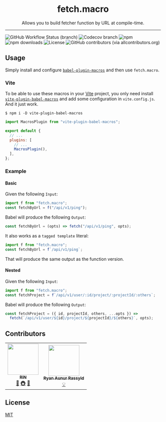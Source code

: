 <div align="center">
<h1>fetch.macro</h1>
<p>Allows you to build fetcher function by URL at compile-time.</p>
</div>

---

<!-- prettier-ignore-start -->
![GitHub Workflow Status (branch)](https://img.shields.io/github/workflow/status/r17x/fetch.macro/release/main)
![Codecov branch](https://img.shields.io/codecov/c/github/r17x/fetch.macro/main)
![npm](https://img.shields.io/npm/v/fetch.macro)
![npm downloads](https://img.shields.io/npm/dw/fetch.macro)
![License](https://img.shields.io/github/license/r17x/fetch.macro)
![GitHub contributors (via allcontributors.org)](https://img.shields.io/github/all-contributors/r17x/fetch.macro/main)
<!-- prettier-ignore-end -->

## Usage

Simply install and configure [`babel-plugin-macros`](https://github.com/kentcdodds/babel-plugin-macros) and then use `fetch.macro`.

### Vite

To be able to use these macros in your [Vite](https://vitejs.dev/) project, you only need install [`vite-plugin-babel-macros`](https://github.com/itsMapleLeaf/vite-plugin-babel-macros) and add some configuration in `vite.config.js`. And it just work.

```
$ npm i -D vite-plugin-babel-macros
```

```js
import MacrosPlugin from "vite-plugin-babel-macros";

export default {
  // ...
  plugins: [
    // ...
    MacrosPlugin(),
  ],
};
```

### Example

#### Basic

Given the following `Input`:

```javascript
import f from "fetch.macro";
const fetchByUrl = f("/api/v1/ping");
```

Babel will produce the following `Output`:

```javascript
const fetchByUrl = (opts) => fetch("/api/v1/ping", opts);
```

It also works as a `tagged template` literal:

```javascript
import f from "fetch.macro";
const fetchByUrl = f`/api/v1/ping`;
```

That will produce the same output as the function version.

#### Nested

Given the following `Input`:

```javascript
import f from "fetch.macro";
const fetchProject = f`/api/v1/user/:id/project/:projectId/:others`;
```

Babel will produce the following `Output`:

```javascript
const fetchProject = ({ id, projectId, others, ...opts }) =>
  fetch(`/api/v1/user/${id}/project/${projectId}/${others}`, opts);
```

## Contributors

<!-- ALL-CONTRIBUTORS-LIST:START - Do not remove or modify this section -->
<!-- prettier-ignore-start -->
<!-- markdownlint-disable -->
<table>
  <tbody>
    <tr>
      <td align="center"><a href="https://rin.rocks"><img src="https://avatars.githubusercontent.com/u/16365952?v=4?s=100" width="100px;" alt=""/><br /><sub><b>RiN</b></sub></a><br /><a href="#ideas-r17x" title="Ideas, Planning, & Feedback">🤔</a> <a href="#infra-r17x" title="Infrastructure (Hosting, Build-Tools, etc)">🚇</a> <a href="#tool-r17x" title="Tools">🔧</a></td>
      <td align="center"><a href="https://blog.nyan.my.id"><img src="https://avatars.githubusercontent.com/u/24630806?v=4?s=100" width="100px;" alt=""/><br /><sub><b>Ryan Aunur Rassyid</b></sub></a><br /><a href="#example-nyancodeid" title="Examples">💡</a></td>
    </tr>
  </tobdy>
</table>

<!-- markdownlint-restore -->
<!-- prettier-ignore-end -->

<!-- ALL-CONTRIBUTORS-LIST:END -->

## License

[MIT](./LICENSE)
